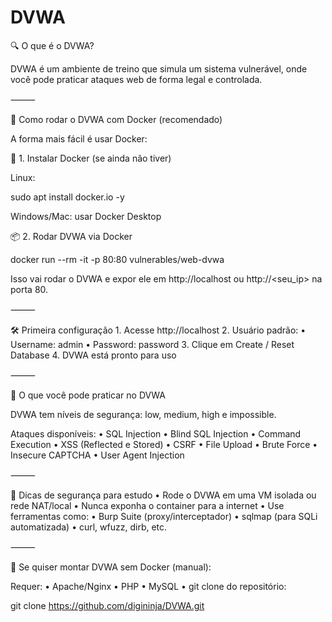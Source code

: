 # DVWA

🔍 O que é o DVWA?

DVWA é um ambiente de treino que simula um sistema vulnerável, onde você pode praticar ataques web de forma legal e controlada.

⸻

🚀 Como rodar o DVWA com Docker (recomendado)

A forma mais fácil é usar Docker:

🔧 1. Instalar Docker (se ainda não tiver)

Linux:

sudo apt install docker.io -y

Windows/Mac: usar Docker Desktop

📦 2. Rodar DVWA via Docker

docker run --rm -it -p 80:80 vulnerables/web-dvwa

Isso vai rodar o DVWA e expor ele em http://localhost ou http://<seu_ip> na porta 80.

⸻

🛠 Primeira configuração
	1.	Acesse http://localhost
	2.	Usuário padrão:
	•	Username: admin
	•	Password: password
	3.	Clique em Create / Reset Database
	4.	DVWA está pronto para uso

⸻

🎯 O que você pode praticar no DVWA

DVWA tem níveis de segurança: low, medium, high e impossible.

Ataques disponíveis:
	•	SQL Injection
	•	Blind SQL Injection
	•	Command Execution
	•	XSS (Reflected e Stored)
	•	CSRF
	•	File Upload
	•	Brute Force
	•	Insecure CAPTCHA
	•	User Agent Injection

⸻

🔐 Dicas de segurança para estudo
	•	Rode o DVWA em uma VM isolada ou rede NAT/local
	•	Nunca exponha o container para a internet
	•	Use ferramentas como:
	•	Burp Suite (proxy/interceptador)
	•	sqlmap (para SQLi automatizada)
	•	curl, wfuzz, dirb, etc.

⸻

📁 Se quiser montar DVWA sem Docker (manual):

Requer:
	•	Apache/Nginx
	•	PHP
	•	MySQL
	•	git clone do repositório:

git clone https://github.com/digininja/DVWA.git